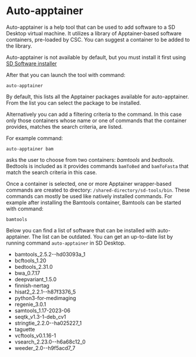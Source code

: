 # Auto-apptainer

Auto-apptainer is a help tool that can be used to add software to a SD Desktop virtual machine. It utilizes a library
of Apptainer-based software containers, pre-loaded by CSC. You can suggest a container to be added to the library.

Auto-apptainer is not available by default, but you must install it first using [SD Software installer](../../sensitive-data/sd-desktop-software.md#customisation-via-sd-software-installer)

After that you can launch the tool with command:

```text
auto-apptainer
```

By default, this lists all the Apptainer packages available for auto-apptainer. From the list you can select the package to be installed.

Alternatively you can add a filtering criteria to the command. In this case only those containers whose name or one 
of commands that the container provides, matches the search criteria, are listed.

For example command:

```test
auto-apptainer bam
```

asks the user to choose from two containers: _bamtools_ and _bedtools_. Bedtools is included as it provides commands `bamToBed` and `bamToFasta` that match the search criteria in this case.

Once a container is selected, one or more Apptainer wrapper-based commands are created to drectory: `/shared-directory/sd-tools/bin`.
These commands can mostly be used like natively installed commands. For example after installing the Bamtools container, 
Bamtools can be started with command:

```text
bamtools
```

Below you can find a list of software that can be installed with auto-apptainer. The list can be outdated. You can get an up-to-date
list by running command `auto-apptainer` in SD Desktop.

*  bamtools_2.5.2--hd03093a_1
*  bcftools_1.20
*  bedtools_2.31.0
*  bwa_0.7.17
*  deepvariant_1.5.0
*  finnish-nertag
*  hisat2_2.2.1--h87f3376_5
*  python3-for-medimaging
*  regenie_3.0.1
*  samtools_1.17-2023-06
*  seqtk_v1.3-1-deb_cv1
*  stringtie_2.2.0--ha025227_1
*  taguette
*  vcftools_v0.1.16-1
*  vsearch_2.23.0--h6a68c12_0
*  weeder_2.0--h9f5acd7_7




